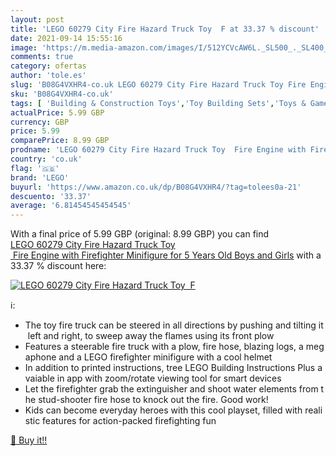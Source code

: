```yaml
---
layout: post
title: 'LEGO 60279 City Fire Hazard Truck Toy  F at 33.37 % discount'
date: 2021-09-14 15:55:16
image: 'https://m.media-amazon.com/images/I/512YCVcAW6L._SL500_._SL400_.jpg'
comments: true
category: ofertas
author: 'tole.es'
slug: 'B08G4VXHR4-co.uk LEGO 60279 City Fire Hazard Truck Toy Fire Engine with...'
sku: 'B08G4VXHR4-co.uk'
tags: [ 'Building & Construction Toys','Toy Building Sets','Toys & Games','Toys Store','lego', ]
actualPrice: 5.99 GBP
currency: GBP
price: 5.99
comparePrice: 8.99 GBP
prodname: 'LEGO 60279 City Fire Hazard Truck Toy  Fire Engine with Firefighter Minifigure for 5 Years Old Boys and Girls'
country: 'co.uk'
flag: '🇬🇧'
brand: 'LEGO'
buyurl: 'https://www.amazon.co.uk/dp/B08G4VXHR4/?tag=tolees0a-21'
descuento: '33.37'
average: '6.81454545454545'
---
```


With a final price of 5.99 GBP (original: 8.99 GBP) you can find [LEGO 60279 City Fire Hazard Truck Toy  Fire Engine with Firefighter Minifigure for 5 Years Old Boys and Girls](https://www.amazon.co.uk/dp/B08G4VXHR4/?tag=tolees0a-21) with a  33.37 % discount here:

[![LEGO 60279 City Fire Hazard Truck Toy  F](https://m.media-amazon.com/images/I/512YCVcAW6L._SL500_._SL400_.jpg)](https://www.amazon.co.uk/dp/B08G4VXHR4/?tag=tolees0a-21)

ℹ️:

- The toy fire truck can be steered in all directions by pushing and tilting it left and right, to sweep away the flames using its front plow
- Features a steerable fire truck with a plow, fire hose, blazing logs, a megaphone and a LEGO firefighter minifigure with a cool helmet
- In addition to printed instructions, tree LEGO Building Instructions Plus avaiable in app with zoom/rotate viewing tool for smart devices
- Let the firefighter grab the extinguisher and shoot water elements from the stud-shooter fire hose to knock out the fire. Good work!
- Kids can become everyday heroes with this cool playset, filled with realistic features for action-packed firefighting fun

[🛒 Buy it!!](https://www.amazon.co.uk/dp/B08G4VXHR4/?tag=tolees0a-21)
